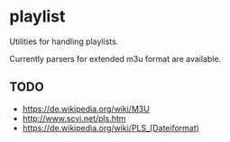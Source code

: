 # playlist

Utilities for handling playlists.

Currently parsers for extended m3u format are available.
        
## TODO
  
* https://de.wikipedia.org/wiki/M3U                         
* http://www.scvi.net/pls.htm
* https://de.wikipedia.org/wiki/PLS_(Dateiformat)